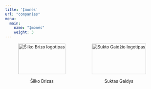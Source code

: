 ```yaml
---
title: 'Įmonės'
url: "companies"
menu:
  main:
    name: "Įmonės"
    weight: 3
---
```

<html>
  <div class="collection">
    <div class="companies">
      <a href="google.com" id="SG">
          <img src="/images/comp1.png" alt="Šilko Brizo logotipas">
          <p>Šilko Brizas</p>
      </a>
      <a href="google.com" id="SB">
        <img src="/images/comp2.png" alt="Sukto Gaidžio logotipas">
        <p>Suktas Gaidys</p> 
      </a>
    </div>
  </div>
  
  
  
  
  
  
  <style>
    #SG, #SB{
      display: flex;
      flex-direction: column;
      justify-content: center;
      align-items: center;
      text-decoration: none;
    }
    .collection{
      width: 100%; 
    }
    .companies{
      display: flex;
      align-items: center;
      justify-content: space-around;
      
    }

    .companies img{
      width: 100%;
      height: 100px;
      filter: grayscale(100%);
      transition: .3s ease-in-out;
    }
    img:hover {
      filter: grayscale(0);
    }
    
    
  
  </style>
</html>


